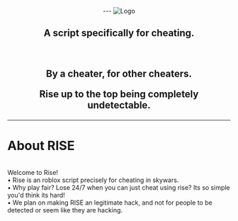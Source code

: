<p align="center">
  <picture>
  <!-- dark mode -->
  <source media="(prefers-color-scheme: dark)" srcset="https://raw.githubusercontent.com/Zedion69/RISE/refs/heads/main/RISELIGHT.PNG">
  
  <!-- light mode -->
  <source media="(prefers-color-scheme: light)" srcset="https://raw.githubusercontent.com/Zedion69/RISE/refs/heads/main/RISEDARKFIX.png">
  ---
  <!-- fallback image -->
  <img src="https://raw.githubusercontent.com/Zedion69/RISE/refs/heads/main/RISE_light.png" alt="Logo">
</picture>
<h2 align="center">
<p>A script specifically for cheating.</p><br><p>By a cheater, for other cheaters.<br><p>Rise up to the top being completely undetectable.</p>
</h2>
<hr>
<h1>About RISE</h1><br>
Welcome to Rise!
<br>
• Rise is an roblox script precisely for cheating in skywars.
<br>
• Why play fair? Lose 24/7 when you can just cheat using rise? Its so simple you'd think its hard!
<br>
• We plan on making RISE an legitimate hack, and not for people to be detected or seem like they are hacking.
<br</br>
